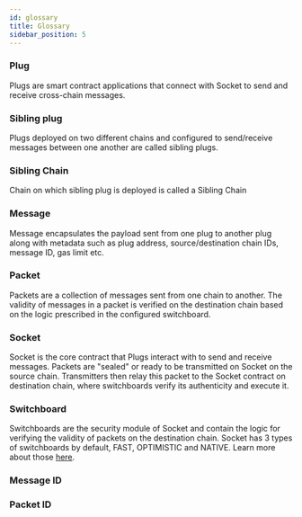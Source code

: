 ```yaml
---
id: glossary
title: Glossary
sidebar_position: 5
---
```


### Plug
Plugs are smart contract applications that connect with Socket to send and receive cross-chain messages.

### Sibling plug
Plugs deployed on two different chains and configured to send/receive messages between one another are called sibling plugs.

### Sibling Chain
Chain on which sibling plug is deployed is called a Sibling Chain

### Message 
Message encapsulates the payload sent from one plug to another plug along with metadata such as plug address, source/destination chain IDs, message ID, gas limit etc.

### Packet
Packets are a collection of messages sent from one chain to another. The validity of messages in a packet is verified on the destination chain based on the logic prescribed in the configured switchboard.

### Socket
Socket is the core contract that Plugs interact with to send and receive messages. Packets are "sealed" or ready to be transmitted on Socket on the source chain. Transmitters then relay this packet to the Socket contract on destination chain, where switchboards verify its authenticity and execute it.

### Switchboard
Switchboards are the security module of Socket and contain the logic for verifying the validity of packets on the destination chain. Socket has 3 types of switchboards by default, FAST, OPTIMISTIC and NATIVE. Learn more about those [here](./protocol-architecture#there-are-3-default-switchboards-live-on-socket-).

### Message ID 

### Packet ID